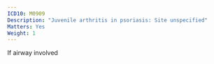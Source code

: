 ```yaml
---
ICD10: M0909
Description: "Juvenile arthritis in psoriasis: Site unspecified"
Matters: Yes
Weight: 1
---
```

If airway involved
